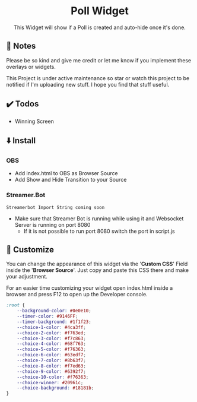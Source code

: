 <h1 align="center">Poll Widget</h1>
<p align="center">
    This Widget will show if a Poll is created and auto-hide once it's done.
</p>

## 📝 Notes
Please be so kind and give me credit or let me know if you implement these overlays or widgets.

This Project is under active maintenance so star or watch this project to be notified if I'm uploading new stuff.
I hope you find that stuff useful.


## ✔️ Todos
- Winning Screen

## ⬇️ Install
### OBS
- Add index.html to OBS as Browser Source
- Add Show and Hide Transition to your Source

### Streamer.Bot
```
Streamerbot Import String coming soon
```
- Make sure that Streamer Bot is running while using it and Websocket Server is running on port 8080
  - If it is not possible to run port 8080 switch the port in script.js



## 🎨 Customize
You can change the appearance of this widget via the '**Custom CSS**' Field inside the '**Browser Source**'. Just copy and paste this CSS there and make your adjustment.

For an easier time customizing your widget open index.html inside a browser and press F12 to open up the Developer console.

```css
:root {
    --background-color: #0e0e10;
    --timer-color: #9146FF;
    --timer-background: #1f1f23;
    --choice-1-color: #4ca3ff;
    --choice-2-color: #f763ed;
    --choice-3-color: #f7c863;
    --choice-4-color: #68f763;
    --choice-5-color: #f76363;
    --choice-6-color: #63edf7;
    --choice-7-color: #8b63f7;
    --choice-8-color: #f7ed63;
    --choice-9-color: #6392f7;
    --choice-10-color: #f76363;
    --choice-winner: #20961c;
    --choice-background: #18181b;
}
```
